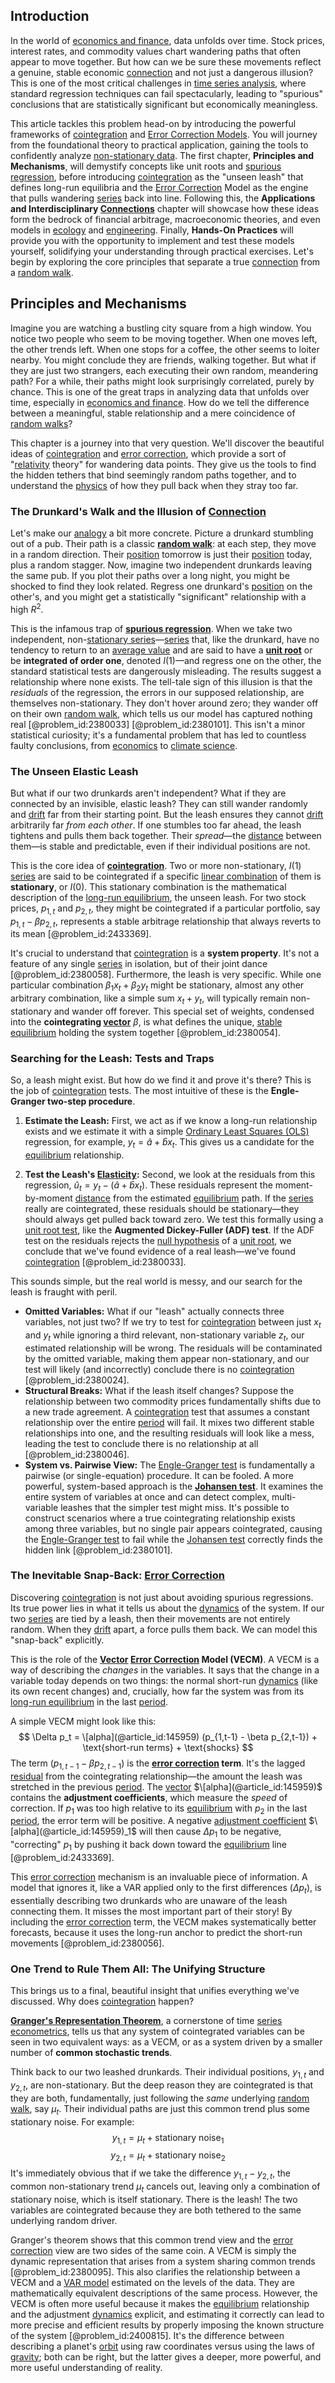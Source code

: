 ## Introduction
In the world of [economics and finance](@article_id:139616), data unfolds over time. Stock prices, interest rates, and commodity values chart wandering paths that often appear to move together. But how can we be sure these movements reflect a genuine, stable economic [connection](@article_id:157984) and not just a dangerous illusion? This is one of the most critical challenges in [time series analysis](@article_id:140815), where standard regression techniques can fail spectacularly, leading to "spurious" conclusions that are statistically significant but economically meaningless.

This article tackles this problem head-on by introducing the powerful frameworks of [cointegration](@article_id:139790) and [Error Correction Models](@article_id:142438). You will journey from the foundational theory to practical application, gaining the tools to confidently analyze [non-stationary data](@article_id:260995). The first chapter, **Principles and Mechanisms**, will demystify concepts like unit roots and [spurious regression](@article_id:138558), before introducing [cointegration](@article_id:139790) as the "unseen leash" that defines long-run equilibria and the [Error Correction](@article_id:273268) Model as the engine that pulls wandering [series](@article_id:260342) back into line. Following this, the **Applications and Interdisciplinary [Connections](@article_id:193345)** chapter will showcase how these ideas form the bedrock of financial arbitrage, macroeconomic theories, and even models in [ecology](@article_id:144804) and [engineering](@article_id:275179). Finally, **Hands-On Practices** will provide you with the opportunity to implement and test these models yourself, solidifying your understanding through practical exercises. Let's begin by exploring the core principles that separate a true [connection](@article_id:157984) from a [random walk](@article_id:142126).

## Principles and Mechanisms

Imagine you are watching a bustling city square from a high window. You notice two people who seem to be moving together. When one moves left, the other trends left. When one stops for a coffee, the other seems to loiter nearby. You might conclude they are friends, walking together. But what if they are just two strangers, each executing their own random, meandering path? For a while, their paths might look surprisingly correlated, purely by chance. This is one of the great traps in analyzing data that unfolds over time, especially in [economics and finance](@article_id:139616). How do we tell the difference between a meaningful, stable relationship and a mere coincidence of [random walks](@article_id:159141)?

This chapter is a journey into that very question. We'll discover the beautiful ideas of [cointegration](@article_id:139790) and [error correction](@article_id:273268), which provide a sort of "[relativity](@article_id:263220)
theory" for wandering data points. They give us the tools to find the hidden tethers that bind seemingly random paths together, and to understand the [physics](@article_id:144980) of how they pull back when they stray too far.

### The Drunkard's Walk and the Illusion of [Connection](@article_id:157984)

Let's make our [analogy](@article_id:149240) a bit more concrete. Picture a drunkard stumbling out of a pub. Their path is a classic **[random walk](@article_id:142126)**: at each step, they move in a random direction. Their [position](@article_id:167295) tomorrow is just their [position](@article_id:167295) today, plus a random stagger. Now, imagine two independent drunkards leaving the same pub. If you plot their paths over a long night, you might be shocked to find they look related. Regress one drunkard's [position](@article_id:167295) on the other's, and you might get a statistically "significant" relationship with a high $R^2$.

This is the infamous trap of **[spurious regression](@article_id:138558)**. When we take two independent, non-[stationary series](@article_id:144066)—[series](@article_id:260342) that, like the drunkard, have no tendency to return to an [average value](@article_id:275837) and are said to have a **[unit root](@article_id:142808)** or be **integrated of order one**, denoted $I(1)$—and regress one on the other, the standard statistical tests are dangerously misleading. The results suggest a relationship where none exists. The tell-tale sign of this illusion is that the *residuals* of the regression, the errors in our supposed relationship, are themselves non-stationary. They don't hover around zero; they wander off on their own [random walk](@article_id:142126), which tells us our model has captured nothing real [@problem_id:2380033] [@problem_id:2380101]. This isn't a minor statistical curiosity; it's a fundamental problem that has led to countless faulty conclusions, from [economics](@article_id:271560) to [climate science](@article_id:160563).

### The Unseen Elastic Leash

But what if our two drunkards aren't independent? What if they are connected by an invisible, elastic leash? They can still wander randomly and [drift](@article_id:268312) far from their starting point. But the leash ensures they cannot [drift](@article_id:268312) arbitrarily far *from each other*. If one stumbles too far ahead, the leash tightens and pulls them back together. Their *spread*—the [distance](@article_id:168164) between them—is stable and predictable, even if their individual positions are not.

This is the core idea of **[cointegration](@article_id:139790)**. Two or more non-stationary, $I(1)$ [series](@article_id:260342) are said to be cointegrated if a specific [linear combination](@article_id:154597) of them is **stationary**, or $I(0)$. This stationary combination is the mathematical description of the [long-run equilibrium](@article_id:138549), the unseen leash. For two stock prices, $p_{1,t}$ and $p_{2,t}$, they might be cointegrated if a particular portfolio, say $p_{1,t} - \beta p_{2,t}$, represents a stable arbitrage relationship that always reverts to its mean [@problem_id:2433369].

It's crucial to understand that [cointegration](@article_id:139790) is a **system property**. It's not a feature of any single [series](@article_id:260342) in isolation, but of their joint dance [@problem_id:2380058]. Furthermore, the leash is very specific. While one particular combination $\beta_1 x_t + \beta_2 y_t$ might be stationary, almost any other arbitrary combination, like a simple sum $x_t+y_t$, will typically remain non-stationary and wander off forever. This special set of weights, condensed into the **cointegrating [vector](@article_id:176819)** $\beta$, is what defines the unique, [stable equilibrium](@article_id:268985) holding the system together [@problem_id:2380054].

### Searching for the Leash: Tests and Traps

So, a leash might exist. But how do we find it and prove it's there? This is the job of [cointegration](@article_id:139790) tests. The most intuitive of these is the **Engle-Granger two-step procedure**.

1.  **Estimate the Leash:** First, we act as if we know a long-run relationship exists and we estimate it with a simple [Ordinary Least Squares (OLS)](@article_id:162101) regression, for example, $y_t = \hat{a} + \hat{b} x_t$. This gives us a candidate for the [equilibrium](@article_id:144554) relationship.

2.  **Test the Leash's [Elasticity](@article_id:163247):** Second, we look at the residuals from this regression, $\hat{u}_t = y_t - (\hat{a} + \hat{b} x_t)$. These residuals represent the moment-by-moment [distance](@article_id:168164) from the estimated [equilibrium](@article_id:144554) path. If the [series](@article_id:260342) really are cointegrated, these residuals should be stationary—they should always get pulled back toward zero. We test this formally using a [unit root test](@article_id:145717), like the **Augmented Dickey-Fuller (ADF) test**. If the ADF test on the residuals rejects the [null hypothesis](@article_id:264947) of a [unit root](@article_id:142808), we conclude that we've found evidence of a real leash—we've found [cointegration](@article_id:139790) [@problem_id:2380033].

This sounds simple, but the real world is messy, and our search for the leash is fraught with peril.
-   **Omitted Variables:** What if our "leash" actually connects three variables, not just two? If we try to test for [cointegration](@article_id:139790) between just $x_t$ and $y_t$ while ignoring a third relevant, non-stationary variable $z_t$, our estimated relationship will be wrong. The residuals will be contaminated by the omitted variable, making them appear non-stationary, and our test will likely (and incorrectly) conclude there is no [cointegration](@article_id:139790) [@problem_id:2380024].
-   **Structural Breaks:** What if the leash itself changes? Suppose the relationship between two commodity prices fundamentally shifts due to a new trade agreement. A [cointegration](@article_id:139790) test that assumes a constant relationship over the entire [period](@article_id:169165) will fail. It mixes two different stable relationships into one, and the resulting residuals will look like a mess, leading the test to conclude there is no relationship at all [@problem_id:2380046].
-   **System vs. Pairwise View:** The [Engle-Granger test](@article_id:140172) is fundamentally a pairwise (or single-equation) procedure. It can be fooled. A more powerful, system-based approach is the **[Johansen test](@article_id:144395)**. It examines the entire system of variables at once and can detect complex, multi-variable leashes that the simpler test might miss. It's possible to construct scenarios where a true cointegrating relationship exists among three variables, but no single pair appears cointegrated, causing the [Engle-Granger test](@article_id:140172) to fail while the [Johansen test](@article_id:144395) correctly finds the hidden link [@problem_id:2380101].

### The Inevitable Snap-Back: [Error Correction](@article_id:273268)

Discovering [cointegration](@article_id:139790) is not just about avoiding spurious regressions. Its true power lies in what it tells us about the [dynamics](@article_id:163910) of the system. If our two [series](@article_id:260342) are tied by a leash, then their movements are not entirely random. When they [drift](@article_id:268312) apart, a force pulls them back. We can model this "snap-back" explicitly.

This is the role of the **[Vector](@article_id:176819) [Error Correction](@article_id:273268) Model (VECM)**. A VECM is a way of describing the *changes* in the variables. It says that the change in a variable today depends on two things: the normal short-run [dynamics](@article_id:163910) (like its own recent changes) and, crucially, how far the system was from its [long-run equilibrium](@article_id:138549) in the last [period](@article_id:169165).

A simple VECM might look like this:
$$
\Delta p_t = \[alpha](@article_id:145959) (p_{1,t-1} - \beta p_{2,t-1}) + \text{short-run terms} + \text{shocks}
$$
The term $(p_{1,t-1} - \beta p_{2,t-1})$ is the **[error correction](@article_id:273268) term**. It's the lagged [residual](@article_id:202749) from the cointegrating relationship—the amount the leash was stretched in the previous [period](@article_id:169165). The [vector](@article_id:176819) $\[alpha](@article_id:145959)$ contains the **adjustment coefficients**, which measure the *speed* of correction. If $p_1$ was too high relative to its [equilibrium](@article_id:144554) with $p_2$ in the last [period](@article_id:169165), the error term will be positive. A negative [adjustment coefficient](@article_id:264116) $\[alpha](@article_id:145959)_1$ will then cause $\Delta p_1$ to be negative, "correcting" $p_1$ by pushing it back down toward the [equilibrium](@article_id:144554) line [@problem_id:2433369].

This [error correction](@article_id:273268) mechanism is an invaluable piece of information. A model that ignores it, like a VAR applied only to the first differences ($\Delta p_t$), is essentially describing two drunkards who are unaware of the leash connecting them. It misses the most important part of their story! By including the [error correction](@article_id:273268) term, the VECM makes systematically better forecasts, because it uses the long-run anchor to predict the short-run movements [@problem_id:2380056].

### One Trend to Rule Them All: The Unifying Structure

This brings us to a final, beautiful insight that unifies everything we've discussed. Why does [cointegration](@article_id:139790) happen?

**[Granger's Representation Theorem](@article_id:138135)**, a cornerstone of time [series](@article_id:260342) [econometrics](@article_id:140495), tells us that any system of cointegrated variables can be seen in two equivalent ways: as a VECM, or as a system driven by a smaller number of **common stochastic trends**.

Think back to our two leashed drunkards. Their individual positions, $y_{1,t}$ and $y_{2,t}$, are non-stationary. But the deep reason they are cointegrated is that they are both, fundamentally, just following the *same* underlying [random walk](@article_id:142126), say $\mu_t$. Their individual paths are just this common trend plus some stationary noise. For example:
$$
y_{1,t} = \mu_t + \text{stationary noise}_1
$$
$$
y_{2,t} = \mu_t + \text{stationary noise}_2
$$
It's immediately obvious that if we take the difference $y_{1,t} - y_{2,t}$, the common non-stationary trend $\mu_t$ cancels out, leaving only a combination of stationary noise, which is itself stationary. There is the leash! The two variables are cointegrated because they are both tethered to the same underlying random driver.

Granger's theorem shows that this common trend view and the [error correction](@article_id:273268) view are two sides of the same coin. A VECM is simply the dynamic representation that arises from a system sharing common trends [@problem_id:2380095]. This also clarifies the relationship between a VECM and a [VAR model](@article_id:147144) estimated on the levels of the data. They are mathematically equivalent descriptions of the same process. However, the VECM is often more useful because it makes the [equilibrium](@article_id:144554) relationship and the adjustment [dynamics](@article_id:163910) explicit, and estimating it correctly can lead to more precise and efficient results by properly imposing the known structure of the system [@problem_id:2400815]. It's the difference between describing a planet's [orbit](@article_id:136657) using raw coordinates versus using the laws of [gravity](@article_id:262981); both can be right, but the latter gives a deeper, more powerful, and more useful understanding of reality.

